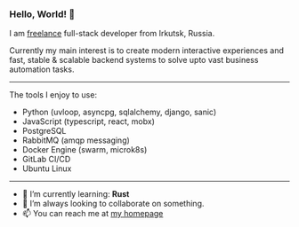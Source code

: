 ### Hello, World! 👋

I am [freelance](https://ru.wikipedia.org/wiki/%D0%A1%D0%B0%D0%BC%D0%BE%D0%B7%D0%B0%D0%BD%D1%8F%D1%82%D0%BE%D1%81%D1%82%D1%8C) full-stack developer from Irkutsk, Russia.

Currently my main interest is to create modern interactive experiences and fast, stable & scalable backend systems to solve upto vast business automation tasks.

---

The tools I enjoy to use:

- Python (uvloop, asyncpg, sqlalchemy, django, sanic)
- JavaScript (typescript, react, mobx)
- PostgreSQL
- RabbitMQ (amqp messaging)
- Docker Engine (swarm, microk8s)
- GitLab CI/CD
- Ubuntu Linux

---

- 🌱 I’m currently learning: __Rust__
- 👯 I’m always looking to collaborate on something.
- 📫 You can reach me at [my homepage](https://oschepkov.ru)
